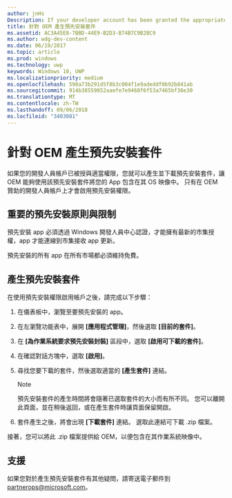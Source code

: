 ```yaml
---
author: jnHs
Description: If your developer account has been granted the appropriate permissions, you can generate and download preinstall packages so that an OEM can include your app in their OS image.
title: 針對 OEM 產生預先安裝套件
ms.assetid: AC3A45E8-7BBD-44E9-B2D3-B74B7C9B2BC9
ms.author: wdg-dev-content
ms.date: 06/19/2017
ms.topic: article
ms.prod: windows
ms.technology: uwp
keywords: Windows 10, UWP
ms.localizationpriority: medium
ms.openlocfilehash: 598a73b291d5f8b3c004f1e9adeddf0b92b841ab
ms.sourcegitcommit: 914b38559852aaefe7e9468f6f53a7465bf36e30
ms.translationtype: MT
ms.contentlocale: zh-TW
ms.lasthandoff: 09/06/2018
ms.locfileid: "3403081"
---
```

# <a name="generate-preinstall-packages-for-oems"></a>針對 OEM 產生預先安裝套件

如果您的開發人員帳戶已被授與適當權限，您就可以產生並下載預先安裝套件，讓 OEM 能夠使用該預先安裝套件將您的 App 包含在其 OS 映像中。 只有在 OEM 贊助的開發人員帳戶上才會啟用預先安裝權限。


## <a name="important-preinstall-policy--limitations"></a>重要的預先安裝原則與限制

預先安裝 app 必須透過 Windows 開發人員中心認證，才能擁有最新的市集授權，app 才能連線到市集接收 app 更新。

預先安裝的所有 app 在所有市場都必須維持免費。


## <a name="generating-preinstall-packages"></a>產生預先安裝套件

在使用預先安裝權限啟用帳戶之後，請完成以下步驟：

1.  在儀表板中，瀏覽至要預先安裝的 app。
2.  在左瀏覽功能表中，展開 **\[應用程式管理\]**，然後選取 **\[目前的套件\]**。
3.  在 **\[為作業系統要求預先安裝封裝\]** 區段中，選取 **\[啟用可下載的套件\]**。
4.  在確認對話方塊中，選取 **\[啟用\]**。
5.  尋找您要下載的套件，然後選取適當的 **\[產生套件\]** 連結。

    > [!NOTE]
    > 預先安裝套件的產生時間將會隨著已選取套件的大小而有所不同。 您可以離開此頁面，並在稍後返回，或在產生套件時讓頁面保留開啟。

6.  套件產生之後，將會出現 **\[下載套件\]** 連結。 選取此連結可下載 .zip 檔案。

接著，您可以將此 .zip 檔案提供給 OEM，以便包含在其作業系統映像中。


## <a name="support"></a>支援

如果您對於產生預先安裝套件有其他疑問，請寄送電子郵件到 <partnerops@microsoft.com>。

 

 




